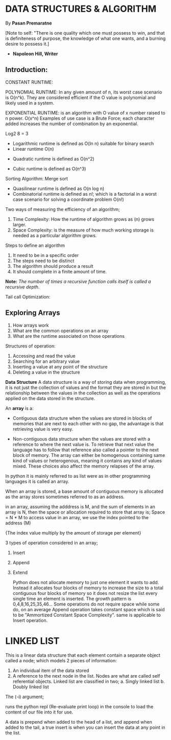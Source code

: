 # DATA STRUCTURES & ALGORITHM

By **Pasan Premaratne**

[Note to self: "There is one quality which one must possess to win, and that is definiteness of purpose, the knowledge of what one wants, and a burning desire to possess it.]

- **Napoleon Hill, Writer**

## Introduction:

CONSTANT RUNTIME:

POLYNOMIAL RUNTIME: In any given amount of n, its worst case scenario is O(n^k). They are considered efficient if the O value is polynomial and likely used in a system.

EXPONENTIAL RUNTIME: is an algorithm with O value of x number raised to n power. O(x^n)
Examples of use case is a Brute Force; each character added increases the number of combination by an exponential.

Log2 8 = 3

- Logarithmic runtime is defined as O(ln n) suitable for binary search
- Linear runtime O(n)

* Quadratic runtime is defined as O(n^2)

* Cubic runtime is defined as O(n^3)

Sorting Algorithm: Merge sort

- Quasilinear runtime is defined as O(n log n)
- Combinatorial runtime is defined as n!; which is a factorial in a worst case scenario for solving a coordinate problem O(n!)

Two ways of measuring the efficiency of an algorithm;

1.  Time Complexity: How the runtime of algorithm grows as (n) grows larger.
2.  Space Complexity: is the measure of how much working storage is needed as a particular algorithm grows.

Steps to define an algorithm

1.  It need to be in a specific order
2.  The steps need to be distinct
3.  The algorithm should produce a result
4.  It should complete in a finite amount of time.

**Note:**
_The number of times a recursive function calls itself is called a recursive depth._

Tail call Optimization:

## Exploring Arrays

1. How arrays work
2. What are the common operations on an array
3. What are the runtime associated on those operations

Structures of operation:

1.  Accessing and read the value
2.  Searching for an arbitrary value
3.  Inserting a value at any point of the structure
4.  Deleting a value in the structure

**Data Structure**
A data structure is a way of storing data when programming, it is not just the collection of values and the format they are stored in but the relationship between the values in the collection as well as the operations applied on the data stored in the structure.

An **array** is a:

- Contiguous data structure when the values are stored in blocks of memories that are next to each other with no gap, the advantage is that retrieving value is very easy.

* Non-contiguous data structure when the values are stored with a reference to where the next value is. To retrieve that next value the language has to follow that reference also called a pointer to the next block of memory.
  The array can either be homogenous containing same kind of values or heterogenous, meaning it contains any kind of values mixed. These choices also affect the memory relapses of the array.

In python it is mainly referred to as list were as in other programming languages it is called an array.

When an array is stored, a base amount of contiguous memory is allocated as the array stores sometimes referred to as an address.

in an array, assuming the adddress is M, and the sum of elements in an array is N, then the space or allocation required to store that array is; Space = N \* M
to access value in an array, we use the index pointed to the address (M)

{The index value multiply by the amount of storage per element}

3 types of operation considered in an array;

1.  Insert
2.  Append
3.  Extend

    Python does not allocate memory to just one element it wants to add. Instead it allocates four blocks of memory to increase the size to a total contiguous four blocks of memory so it does not resize the list every single time an element is inserted. The growth pattern is 0,4,8,16,25,35,46...
    Some operations do not require space while some do, on an average Append operation takes constant space which is said to be "Ammortized Constant Space Complexity". same is applicable to Insert operation.

# LINKED LIST

This is a linear data structure that each element contain a separate object called a node; which models 2 pieces of information:

1.  An individual item of the data stored
2.  A reference to the next node in the list.
    Nodes are what are called self referential objects.
    Linked list are classified in two;
    a. Singly linked list
    b. Doubly linked list

The (-i) argument;

runs the python repl (Re-evaluate
print loop) in the console to load the content of our file into it for use.

A data is prepend when added to the head of a list, and append when added to the tail, a true insert is when you can insert the data at any point in the list.
